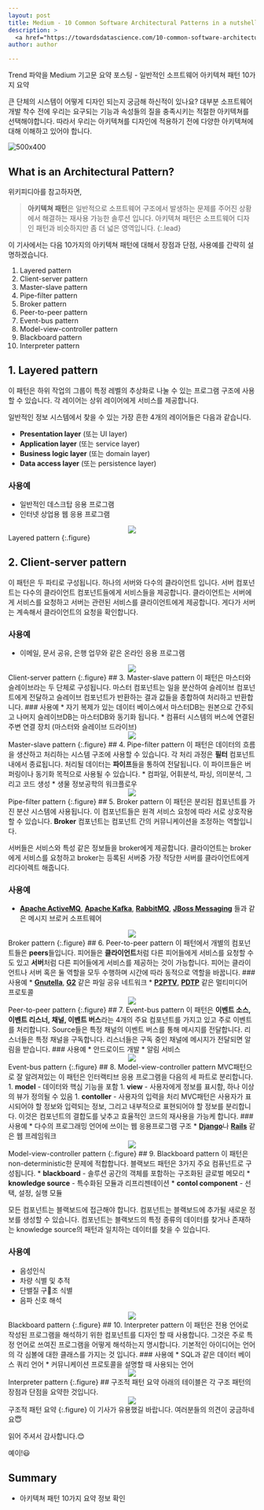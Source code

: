 ```yaml
---
layout: post
title: Medium - 10 Common Software Architectural Patterns in a nutshell
description: >
  <a href="https://towardsdatascience.com/10-common-software-architectural-patterns-in-a-nutshell-a0b47a1e9013">원문 - Vijini Mallawaarachchi</a>
author: author

---
```


Trend 파악을 Medium 기고문 요약 포스팅 - 일반적인 소프트웨어 아키텍쳐 패턴 10가지 요약

큰 단체의 시스템이 어떻게 디자인 되는지 궁금해 하신적이 있나요? 대부분 소프트웨어 개발 착수 전에 우리는 요구되는 기능과 속성들의 질을 충족시키는 적절한 아키텍쳐를 선택해야합니다. 따라서 우리는 아키텍쳐를 디자인에 적용하기 전에 다양한 아키텍쳐에 대해 이해하고 있어야 합니다.

![500x400](https://miro.medium.com/max/1400/1*M22DR3WPqbWXWidYIq2GwA.png)

## What is an Architectural Pattern?
위키피디아를 참고하자면,
> <b>아키텍쳐 패턴</b>은 일반적으로 소프트웨어 구조에서 발생하는 문제를 주어진 상황에서 해결하는 재사용 가능한 솔루션 입니다. 아키텍쳐 패턴은 소프트웨어 디자인 패턴과 비슷하지만 좀 더 넓은 영역입니다.
{:.lead}

이 기사에서는 다음 10가지의 아키텍쳐 패턴에 대해서 장점과 단점, 사용예를 간략히 설명하겠습니다.

1. Layered pattern
1. Client-server pattern
1. Master-slave pattern
1. Pipe-filter pattern
1. Broker pattern
1. Peer-to-peer pattern
1. Event-bus pattern
1. Model-view-controller pattern
1. Blackboard pattern
1. Interpreter pattern

## 1. Layered pattern
이 패턴은 하위 작업의 그룹이 특정 레벨의 추상화로 나눌 수 있는 프로그램 구조에 사용할 수 있습니다. 각 레이어는 상위 레이어에게 서비스를 제공합니다.

일반적인 정보 시스템에서 찾을 수 있는 가장 흔한 4개의 레이어들은 다음과 같습니다.
* <b>Presentation layer</b> (또는 UI layer)
* <b>Application layer</b> (또는 service layer)
* <b>Business logic layer</b> (또는 domain layer)
* <b>Data access layer</b> (또는 persistence layer)
### 사용예
* 일반적인 데스크탑 응용 프로그램
* 인터넷 상업용 웹 응용 프로그램

<center>
<img src="https://miro.medium.com/max/376/1*jMWk_JqqyyloVPhTs_Zd1A.png">
</center>
Layered pattern
{:.figure}

## 2. Client-server pattern
이 패턴은 두 파티로 구성됩니다. 하나의 서버와 다수의 클라이언트 입니다. 서버 컴포넌트는 다수의 클라이언트 컴포넌트들에게 서비스들을 제공합니다. 클라이언트는 서버에게 서비스를 요청하고 서버는 관련된 서비스를 클라이언트에게 제공합니다. 게다가 서버는 계속해서 클라이언트의 요청을 확인합니다.
### 사용예
* 이메일, 문서 공유, 은행 업무와 같은 온라인 응용 프로그램
<center>
<img src="https://miro.medium.com/max/568/1*4xX_WQQuD2u0PMK5bcWFkQ.png">
</center>
Client-server pattern
{:.figure}
## 3. Master-slave pattern
이 패턴은 마스터와 슬레이브라는 두 단체로 구성됩니다. 마스터 컴포넌트는 일을 분산하여 슬레이브 컴포넌트에게 전달하고 슬레이브 컴포넌트가 반환하는 결과 값들을 종합하여 처리하고 반환합니다.
### 사용예
* 자기 복제가 있는 데이터 베이스에서 마스터DB는 원본으로 간주되고 나머지 슬레이브DB는 마스터DB와 동기화 됩니다.
* 컴퓨터 시스템의 버스에 연결된 주변 연결 장치 (마스터와 슬레이브 드라이브)
<center>
<img src="https://miro.medium.com/max/1084/1*lsK9QntZl2d5oLojwRGXDg.png">
</center>
Master-slave pattern
{:.figure}
## 4. Pipe-filter pattern
이 패턴은 데이터의 흐름을 생산하고 처리하는 시스템 구조에 사용할 수 있습니다. 각 처리 과정은 <b>필터</b> 컴포넌트 내에서 종료됩니다. 처리될 데이터는 <b>파이프</b>들을 통하여 전달됩니다. 이 파이프들은 버퍼링이나 동기화 목적으로 사용될 수 있습니다.
* 컴파일, 어휘분석, 파싱, 의미분석, 그리고 코드 생성
* 생물 정보공학의 워크플로우
<center>
<img src="https://miro.medium.com/max/1400/1*qikehZcDhhl_wWsqeI_nvg.png">
</center>
Pipe-filter pattern
{:.figure}
## 5. Broker pattern
이 패턴은 분리된 컴포넌트를 가진 분산 시스템에 사용됩니다. 이 컴포넌트들은 원격 서비스 요청에 따라 서로 상호작용할 수 있습니다. <b>Broker</b> 컴포넌트는 컴포넌트 간의 커뮤니케이션을 조정하는 역할입니다.

서버들은 서비스와 특성 같은 정보들을 broker에게 제공합니다. 클라이언트는 broker에게 서비스를 요청하고 broker는 등록된 서버중 가장 적당한 서버를 클라이언트에게 리다이렉트 해줍니다.
### 사용예
* <a href="https://en.wikipedia.org/wiki/Apache_ActiveMQ"><b>Apache ActiveMQ</b></a>, <a href="https://en.wikipedia.org/wiki/Apache_Kafka"><b>Apache Kafka</b></a>, <a href="https://en.wikipedia.org/wiki/RabbitMQ"><b>RabbitMQ</b></a>, <a href="https://en.wikipedia.org/wiki/JBoss_Messaging"><b>JBoss Messaging</b></a> 들과 같은 메시지 브로커 소프트웨어
<center>
<img src="https://miro.medium.com/max/1400/1*1qRQZjLRAd0yY_T9p2OgBw.png">
</center>
Broker pattern
{:.figure}
## 6. Peer-to-peer pattern
이 패턴에서 개별의 컴포넌트들은 <b>peers</b>들입니다. 피어들은 <b>클라이언트</b>처럼 다른 피어들에게 서비스를 요청할 수도 있고 <b>서버</b>처럼 다른 피어들에게 서비스를 제공하는 것이 가능합니다. 피어는 클라이언트나 서버 혹은 둘 역할을 모두 수행하며 시간에 따라 동적으로 역할을 바꿉니다.
### 사용예
* <a href="https://en.wikipedia.org/wiki/JBoss_Messaging"><b>Gnutella</b></a>, <a href="https://en.wikipedia.org/wiki/JBoss_Messaging"><b>G2</b></a> 같은 파일 공유 네트워크
* <a href="https://en.wikipedia.org/wiki/P2PTV"><b>P2PTV</b></a>, <a href="https://en.wikipedia.org/wiki/Peer_Distributed_Transfer_Protocol"><b>PDTP</b></a> 같은 멀티미디어 프로토콜
<center>
<img src="https://miro.medium.com/max/520/1*ROvkckSTw1UncrbQSmUJUQ.png">
</center>
Peer-to-peer pattern
{:.figure}
## 7. Event-bus pattern
이 패턴은 <b>이벤트 소스, 이벤트 리스너, 채널, 이벤트 버스</b>라는 4개의 주요 컴포넌트를 가지고 있고 주로 이벤트를 처리합니다. Source들은 특정 채널의 이벤트 버스를 통해 메시지를 전달합니다. 리스너들은 특정 채널을 구독합니다. 리스너들은 구독 중인 채널에 메시지가 전달되면 알림을 받습니다.
### 사용예
* 안드로이드 개발
* 알림 서비스
<center>
<img src="https://miro.medium.com/max/1264/1*DOZ4nVR9zkJm-EnXT3KOGQ.png">
</center>
Event-bus pattern
{:.figure}
## 8. Model-view-controller pattern
MVC패턴으로 잘 알려져있는 이 패턴은 인터랙티브 응용 프로그램을 다음의 세 파트로 분리합니다.
1. <b>model</b> - 데이터와 핵심 기능을 포함
1. <b>view</b> - 사용자에게 정보를 표시함, 하나 이상의 뷰가 정의될 수 있음
1. <b>contoller</b> - 사용자의 입력을 처리
MVC패턴은 사용자가 표시되어야 할 정보와 입력되는 정보, 그리고 내부적으로 표현되어야 할 정보를 분리합니다. 이것은 컴포넌트의 결합도를 낮추고 효율적인 코드의 재사용을 가능케 합니다.
### 사용예
* 다수의 프로그래밍 언어에 쓰이는 웹 응용프로그램 구조
* <a href="https://en.wikipedia.org/wiki/Django_(web_framework)"><b>Django</b></a>나 <a href="https://en.wikipedia.org/wiki/Ruby_on_Rails"><b>Rails</b></a> 같은 웹 프레임워크
<center>
<img src="https://miro.medium.com/max/1400/1*OP0CS6O5Sb66jpc-H-IuRQ.png">
</center>
Model-view-controller pattern
{:.figure}
## 9. Blackboard pattern
이 패턴은 non-deterministic한 문제에 적합합니다. 블랙보드 패턴은 3가지 주요 컴퓨넌트로 구성됩니다.
* <b>blackboard</b> - 솔루션 공간의 객체를 포함하는 구조화된 글로벌 메모리
* <b>knowledge source</b> - 특수화된 모듈과 리프리젠테이션
* <b>contol component</b> - 선택, 설정, 실행 모듈

모든 컴포넌트는 블랙보드에 접근해야 합니다. 컴포넌트는 블랙보드에 추가될 새로운 정보를 생성할 수 있습니다. 컴포넌트는 블랙보드의 특정 종류의 데이터를 찾거나 존재하는 knowledge source의 패턴과 일치하는 데이터를 찾을 수 있습니다.
### 사용예
* 음성인식
* 차량 식별 및 추적
* 단밸질 구조 식별
* 음파 신호 해석
<center>
<img src="https://miro.medium.com/max/1060/1*ArbMx7A21I47llvwUTiSDg.png">
</center>
Blackboard pattern
{:.figure}
## 10. Interpreter pattern
이 패턴은 전용 언어로 작성된 프로그램을 해석하기 위한 컴포넌트를 디자인 할 때 사용합니다. 그것은 주로 특정 언어로 쓰여진 프로그램을 어떻게 해석하는지 명시합니다. 기본적인 아이디어는 언어의 각 심볼에 대한 클래스를 가지는 것 입니다.
### 사용예
* SQL과 같은 데이터 베이스 쿼리 언어
* 커뮤니케이션 프로토콜을 설명할 때 사용되는 언어
<center>
<img src="https://miro.medium.com/max/1320/1*DrC3T5R4SsdcQY6aXLCRZA.png">
</center>
Interpreter pattern
{:.figure}
## 구조적 패턴 요약
아래의 테이블은 각 구조 패턴의 장점과 단점을 요약한 것입니다.
<center>
<img src="https://miro.medium.com/max/2000/1*Z9dKeyf6yi0nFMaUZF1P3Q.png">
</center>
구조적 패턴 요약
{:.figure}
이 기사가 유용했길 바랍니다. 여러분들의 의견이 궁금하네요😇

읽어 주셔서 감사합니다.😊

예이!😃
## Summary
* 아키텍쳐 패턴 10가지 요약 정보 확인
